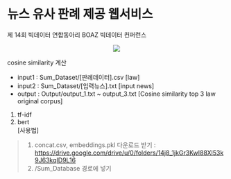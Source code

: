 # 뉴스 유사 판례 제공 웹서비스
제 14회 빅데이터 연합동아리 BOAZ 빅데이터 컨퍼런스

<p align="center"><img src="https://user-images.githubusercontent.com/43749571/124492604-a760e700-ddef-11eb-9896-c4e869d4c392.jpg"></p>

cosine similarity 계산

* input1 : Sum_Dataset/[판례데이터].csv [law]
* input2 : Sum_Dataset/[입력뉴스].txt [input news]
* output : Output/output_1.txt ~ output_3.txt [Cosine similarity top 3 law original corpus]

1. tf-idf
2. bert    
  [사용법]   
  > 1. concat.csv, embeddings.pkl 다운로드 받기 : https://drive.google.com/drive/u/0/folders/14j8_1jkGr3KwI88Xl53k9J63kqID9L16
  > 2. /Sum_Database 경로에 넣기

